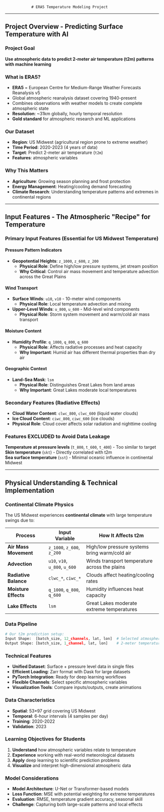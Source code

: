                 # ERA5 Temperature Modeling Project

---

## Project Overview - Predicting Surface Temperature with AI

### **Project Goal**
**Use atmospheric data to predict 2-meter air temperature (t2m) patterns with machine learning**

### **What is ERA5?**
- **ERA5** = European Centre for Medium-Range Weather Forecasts Reanalysis v5
- Global atmospheric reanalysis dataset covering 1940-present
- Combines observations with weather models to create complete atmospheric state
- **Resolution**: ~31km globally, hourly temporal resolution
- **Gold standard** for atmospheric research and ML applications

### **Our Dataset**
- **Region**: US Midwest (agricultural region prone to extreme weather)
- **Time Period**: 2020-2023 (4 years of data)
- **Target**: Predict 2-meter air temperature (`t2m`)
- **Features**: atmospheric variables

### **Why This Matters**
- **Agriculture**: Growing season planning and frost protection
- **Energy Management**: Heating/cooling demand forecasting
- **Climate Research**: Understanding temperature patterns and extremes in continental regions

---

## Input Features - The Atmospheric "Recipe" for Temperature

### **Primary Input Features** (Essential for US Midwest Temperature)

#### **Pressure Pattern Indicators**
- **Geopotential Heights**: `z_1000`, `z_600`, `z_200`
  - **Physical Role**: Define high/low pressure systems, jet stream position
  - **Why Critical**: Control air mass movement and temperature advection across the Great Plains

#### **Wind Transport**
- **Surface Winds**: `u10`, `v10` - 10-meter wind components
  - **Physical Role**: Local temperature advection and mixing
- **Upper-Level Winds**: `u_800`, `u_600` - Mid-level wind components
  - **Physical Role**: Storm system movement and warm/cold air mass transport

#### **Moisture Content**
- **Humidity Profile**: `q_1000`, `q_800`, `q_600`
  - **Physical Role**: Affects radiative processes and heat capacity
  - **Why Important**: Humid air has different thermal properties than dry air

#### **Geographic Context**
- **Land-Sea Mask**: `lsm`
  - **Physical Role**: Distinguishes Great Lakes from land areas
  - **Why Important**: Great Lakes moderate local temperatures

### **Secondary Features** (Radiative Effects)
- **Cloud Water Content**: `clwc_800`, `clwc_600` (liquid water clouds)
- **Ice Cloud Content**: `ciwc_800`, `ciwc_600` (ice clouds)
- **Physical Role**: Cloud cover affects solar radiation and nighttime cooling

### **Features EXCLUDED to Avoid Data Leakage**
**Temperature at pressure levels** (`t_800`, `t_600`, `t_400`) - Too similar to target  
**Skin temperature** (`skt`) - Directly correlated with t2m  
**Sea surface temperature** (`sst`) - Minimal oceanic influence in continental Midwest

---

## Physical Understanding & Technical Implementation

### **Continental Climate Physics**
The US Midwest experiences **continental climate** with large temperature swings due to:

| Process | Input Variable | How It Affects t2m |
|---------|----------------|-------------------|
| **Air Mass Movement** | `z_1000`, `z_600`, `z_200` | High/low pressure systems bring warm/cold air |
| **Advection** | `u10`, `v10`, `u_800`, `u_600` | Winds transport temperature across the plains |
| **Radiative Balance** | `clwc_*`, `ciwc_*` | Clouds affect heating/cooling rates |
| **Moisture Effects** | `q_1000`, `q_800`, `q_600` | Humidity influences heat capacity |
| **Lake Effects** | `lsm` | Great Lakes moderate extreme temperatures |

### **Data Pipeline**
```python
# Our t2m prediction setup:
Input Shape:  [batch_size, 12_channels, lat, lon]  # Selected atmospheric features
Output Shape: [batch_size, 1_channel, lat, lon]    # 2-meter temperature map
```

###  **Technical Features**
- **Unified Dataset**: Surface + pressure level data in single files
- **Efficient Loading**: Zarr format with Dask for large datasets
- **PyTorch Integration**: Ready for deep learning workflows
- **Flexible Channels**: Select specific atmospheric variables
- **Visualization Tools**: Compare inputs/outputs, create animations

### **Data Characteristics**
- **Spatial**: 53×97 grid covering US Midwest
- **Temporal**: 6-hour intervals (4 samples per day)
- **Training**: 2020-2022
- **Validation**: 2023

### **Learning Objectives for Students**
1. **Understand** how atmospheric variables relate to temperature
2. **Experience** working with real-world meteorological datasets
3. **Apply** deep learning to scientific prediction problems
4. **Visualize** and interpret high-dimensional atmospheric data


### **Model Considerations**
- **Model Architecture**:  U-Net or Transformer-based models
- **Loss Function**: MSE with potential weighting for extreme temperatures
- **Evaluation**: RMSE, temperature gradient accuracy, seasonal skill
- **Challenge**: Capturing both large-scale patterns and local effects